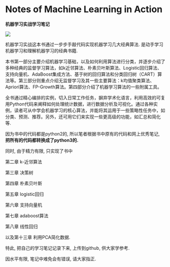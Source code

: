 # Notes of Machine Learning in Action
 **机器学习实战学习笔记**

![](https://i.loli.net/2020/05/22/CeAOVjQfDZm6Jt1.png)

机器学习实战这本书通过一步步手敲代码实现机器学习几大经典算法. 是动手学习机器学习和理解机器学习的经典书籍. 

本书第一部分主要介绍机器学习基础，以及如何利用算法进行分类，并逐步介绍了多种经典的监督学习算法，如k近邻算法、朴素贝叶斯算法、Logistic回归算法、支持向量机、AdaBoost集成方法、基于树的回归算法和分类回归树（CART）算法等。第三部分则重点介绍无监督学习及其一些主要算法：k均值聚类算法、Apriori算法、FP-Growth算法。第四部分介绍了机器学习算法的一些附属工具。

全书通过精心编排的实例，切入日常工作任务，摒弃学术化语言，利用高效的可复用Python代码来阐释如何处理统计数据，进行数据分析及可视化。通过各种实例，读者可从中学会机器学习的核心算法，并能将其运用于一些策略性任务中，如分类、预测、推荐。另外，还可用它们来实现一些更高级的功能，如汇总和简化等.



因为书中的代码都是python2的, 所以笔者根据书中原有的代码和网上优秀笔记, **把所有的代码都转换成了python3的.** 

同时, 由于精力有限, 只实现了书中

第二章 k-近邻算法

第三章 决策树

第四章 朴素贝叶斯

第五章 logistic回归

第六章 支持向量机

第七章 adaboost算法

第八章 线性回归

以及第十三章 利用PCA简化数据.

特此, 把自己的学习笔记记录下来, 上传到github, 供大家学参考.

因水平有限, 笔记中难免会有错误, 请大家指正. 